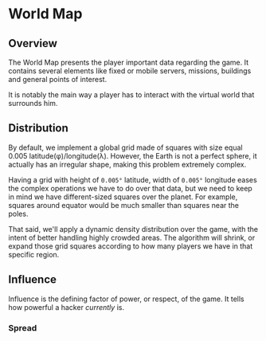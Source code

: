 # World Map

## Overview

The World Map presents the player important data regarding the game. It contains several elements like fixed or mobile servers, missions, buildings and general points of interest.

It is notably the main way a player has to interact with the virtual world that surrounds him.

## Distribution

By default, we implement a global grid made of squares with size equal 0.005 latitude(φ)/longitude(λ). However, the Earth is not a perfect sphere, it actually has an irregular shape, making this problem extremely complex.

Having a grid with height of `0.005°` latitude, width of `0.005°` longitude eases the complex operations we have to do over that data, but we need to keep in mind we have different-sized squares over the planet. For example, squares around equator would be much smaller than squares near the poles.

That said, we'll apply a dynamic density distribution over the game, with the intent of better handling highly crowded areas. The algorithm will shrink, or expand those grid squares according to how many players we have in that specific region.

## Influence

Influence is the defining factor of power, or respect, of the game. It tells how powerful a hacker *currently* is.

### Spread